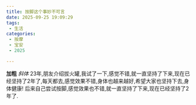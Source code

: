 ```yaml
---
title: 按脚这个事妙不可言
date: 2025-09-25 19:09:29
tags:
 - 生活
categories:
 - 按摩
 - 宝安
 - 2025

---
```

**加粗**
*斜体*
23年,朋友介绍拔火罐,我试了一下,感觉不错,就一直坚持了下来,现在已经坚持了2年了,每天都去,感觉效果不错,身体也越来越好,希望大家也坚持下去,身体健康!
后来自己尝试按脚,感觉效果也不错,就一直坚持了下来,现在已经坚持了2年了.